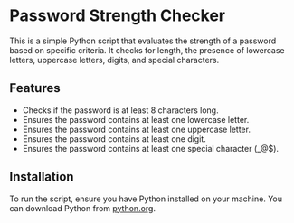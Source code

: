 # Password Strength Checker

This is a simple Python script that evaluates the strength of a password based on specific criteria. It checks for length, the presence of lowercase letters, uppercase letters, digits, and special characters.

## Features

- Checks if the password is at least 8 characters long.
- Ensures the password contains at least one lowercase letter.
- Ensures the password contains at least one uppercase letter.
- Ensures the password contains at least one digit.
- Ensures the password contains at least one special character (_@$).

## Installation

To run the script, ensure you have Python installed on your machine. You can download Python from [python.org](https://www.python.org/downloads/).
